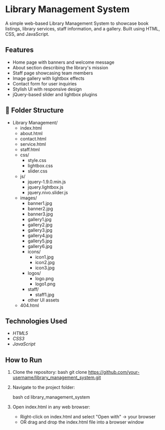 #  Library Management System

A simple web-based Library Management System to showcase book listings, library services, staff information, and a gallery. Built using HTML, CSS, and JavaScript.

##  Features

-  Home page with banners and welcome message
-  About section describing the library's mission
-  Staff page showcasing team members
-  Image gallery with lightbox effects
-  Contact form for user inquiries
-  Stylish UI with responsive design
-  jQuery-based slider and lightbox plugins

## 📁 Folder Structure

- Library Management/
  - index.html  
  - about.html  
  - contact.html  
  - service.html  
  - staff.html  
  - css/
    - style.css  
    - lightbox.css  
    - slider.css  
  - js/
    - jquery-1.9.0.min.js  
    - jquery.lightbox.js  
    - jquery.nivo.slider.js  
  - images/
    - banner1.jpg  
    - banner2.jpg  
    - banner3.jpg  
    - gallery1.jpg  
    - gallery2.jpg  
    - gallery3.jpg  
    - gallery4.jpg  
    - gallery5.jpg  
    - gallery6.jpg  
    - icons/
      - icon1.jpg  
      - icon2.jpg  
      - icon3.jpg  
    - logos/
      - logo.png  
      - logo1.png  
    - staff/
      - staff1.jpg  
    - other UI assets  
  - 404.html

##  Technologies Used

- *HTML5*
- *CSS3*
- *JavaScript*


##  How to Run

1. Clone the repository:
   bash
   git clone https://github.com/your-username/library_management_system.git

2. Navigate to the project folder:

   bash
   cd library_management_system

3. Open index.html in any web browser:
   - Right-click on index.html and select "Open with" → your browser
   - OR drag and drop the index.html file into a browser window
